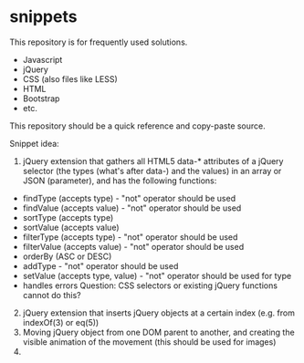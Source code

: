 # snippets

This repository is for frequently used solutions.

- Javascript
- jQuery
- CSS (also files like LESS)
- HTML
- Bootstrap
- etc.

This repository should be a quick reference and copy-paste source.


Snippet idea:
1. jQuery extension that gathers all HTML5 data-* attributes of a jQuery selector (the types (what's after data-) and the values) in an array or JSON (parameter), and has the following functions:
  - findType (accepts type) - "not" operator should be used
  - findValue (accepts value) - "not" operator should be used
  - sortType (accepts type)
  - sortValue  (accepts value)
  - filterType (accepts type) - "not" operator should be used
  - filterValue (accepts value) - "not" operator should be used
  - orderBy (ASC or DESC)
  - addType - "not" operator should be used
  - setValue (accepts type, value) - "not" operator should be used for type
  - handles errors
Question: CSS selectors or existing jQuery functions cannot do this?
2. jQuery extension that inserts jQuery objects at a certain index (e.g. from indexOf(3) or eq(5))
3. Moving jQuery object from one DOM parent to another, and creating the visible animation of the movement (this should be used for images)
4. 
